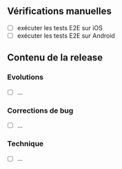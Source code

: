 ## Vérifications manuelles

- [ ] exécuter les tests E2E sur iOS
- [ ] exécuter les tests E2E sur Android

## Contenu de la release

### Evolutions

- [ ] ...

### Corrections de bug

- [ ] ...

### Technique

- [ ] ...
